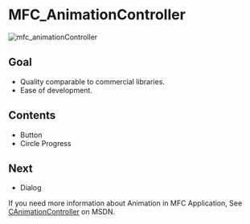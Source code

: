 # MFC_AnimationController

![mfc_animationController](https://user-images.githubusercontent.com/45839935/108186894-417e0680-7151-11eb-9cc0-bb780eb95bf3.gif)

## Goal   
* Quality comparable to commercial libraries.
* Ease of development.

## Contents
* Button
* Circle Progress

## Next
* Dialog

If you need more information about Animation in MFC Application, See [CAnimationController](https://docs.microsoft.com/ko-kr/cpp/mfc/reference/canimationcontroller-class?view=msvc-160) on MSDN.

